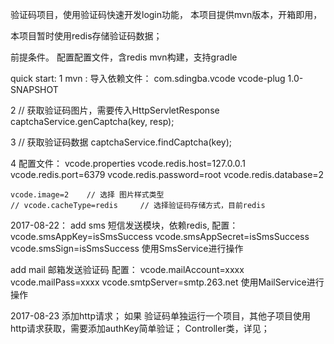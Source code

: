 
验证码项目，使用验证码快速开发login功能，
本项目提供mvn版本，开箱即用，

本项目暂时使用redis存储验证码数据；


前提条件。
    配置配置文件，含redis
    mvn构建，支持gradle


quick start:
   1 mvn :
        导入依赖文件：
        <dependency>
        		<groupId>com.sdingba.vcode</groupId>
        		<artifactId>vcode-plug</artifactId>
        		<version>1.0-SNAPSHOT</version>
        </dependency>

   2 // 获取验证码图片，需要传入HttpServletResponse
    captchaService.genCaptcha(key, resp);

   3 // 获取验证码数据
    captchaService.findCaptcha(key);

   4 配置文件：
    vcode.properties
    vcode.redis.host=127.0.0.1
    vcode.redis.port=6379
    vcode.redis.password=root
    vcode.redis.database=2

    vcode.image=2    // 选择 图片样式类型
    // vcode.cacheType=redis     // 选择验证码存储方式，目前redis


2017-08-22：
 add sms 短信发送模块，依赖redis,
    配置：
         vcode.smsAppKey=isSmsSuccess
         vcode.smsAppSecret=isSmsSuccess
         vcode.smsSign=isSmsSuccess
    使用SmsService进行操作

 add mail 邮箱发送验证码
    配置：
         vcode.mailAccount=xxxx
         vcode.mailPass=xxxx
         vcode.smtpServer=smtp.263.net
    使用MailService进行操作


2017-08-23
 添加http请求；
 如果 验证码单独运行一个项目，其他子项目使用http请求获取，需要添加authKey简单验证；
 Controller类，详见；